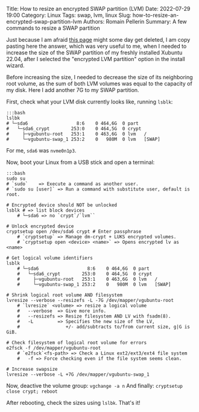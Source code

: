Title: How to resize an encrypted SWAP partition (LVM)
Date: 2022-07-29 19:00
Category: Linux
Tags: swap, lvm, linux
Slug: how-to-resize-an-encrypted-swap-partition-lvm
Authors: Romain Pellerin
Summary: A few commands to resize a SWAP partition

Just because I am afraid [this page](https://askubuntu.com/a/1412311) might some day get deleted, I am copy pasting here the answer, which was very useful to me, when I needed to increase the size of the SWAP partition of my freshly installed Xubuntu 22.04, after I selected the "encrypted LVM partition" option in the install wizard.

Before increasing the size, I needed to decrease the size of its neighboring root volume, as the sum of both LVM volumes was equal to the capacity of my disk. Here I add another 7G to my SWAP partition.

First, check what your LVM disk currently looks like, running `lsblk`:

    :::bash
    lslbk
    # └─sda6                  8:6    0 464,6G  0 part
    #   └─sda6_crypt        253:0    0 464,5G  0 crypt
    #     ├─vgubuntu-root   253:1    0 463,6G  0 lvm   /
    #     └─vgubuntu-swap_1 253:2    0   980M  0 lvm   [SWAP]

For me, `sda6` was `nvme0n1p3`.

Now, boot your Linux from a USB stick and open a terminal:

    :::bash
    sudo su
    # `sudo`    => Execute a command as another user.
    # `sudo su [user]` => Run a command with substitute user, default is root.

    # Encrypted device should NOT be unlocked
    lsblk # => list block devices
        # └─sda6 => no `crypt`/`lvm``

    # Unlock encrypted device
    cryptsetup open /dev/sda6 crypt # Enter passphrase
        # `cryptsetup` => Manage dm-crypt + LUKS encrypted volumes.
        # `cryptsetup open <device> <name>` => Opens encrypted lv as <name>

    # Get logical volume identifiers
    lsblk
        # └─sda6                  8:6    0 464,6G  0 part
        #   └─sda6_crypt        253:0    0 464,5G  0 crypt
        #     ├─vgubuntu-root   253:1    0 463,6G  0 lvm   /
        #     └─vgubuntu-swap_1 253:2    0   980M  0 lvm   [SWAP]

    # Shrink logical root volume AND filesystem
    lvresize --verbose --resizefs -L -7G /dev/mapper/vgubuntu-root
        # `lvresize` <volume> => resize a logical volume
        #   --verbose  => Give more info.
        #   --resizefs => Resize filesystem AND LV with fsadm(8).
        #   -L         => Specifies the new size of the LV,
        #                 +/- add/subtracts to/from current size, g|G is GiB.

    # Check filesystem of logical root volume for errors
    e2fsck -f /dev/mapper/vgubuntu-root
        # `e2fsck`<fs-path> => Check a Linux ext2/ext3/ext4 file system
        #   -f => Force checking even if the file system seems clean.

    # Increase swapsize
    lvresize --verbose -L +7G /dev/mapper/vgubuntu-swap_1

Now, deactive the volume group: `vgchange -a n`
And finally: `cryptsetup close crypt; reboot`

After rebooting, check the sizes using `lslbk`. That's it!
